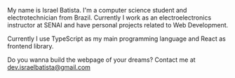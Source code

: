 My name is Israel Batista. I'm a computer science student and electrotechnician from Brazil. Currently I work as an electroelectronics instructor at SENAI and have personal projects related to Web Development.

Currently I use TypeScript as my main programming language and React as frontend library.

Do you wanna build the webpage of your dreams? Contact me at dev.israelbatista@gmail.com

<!---
Israel77-dev/Israel77-dev is a ✨ special ✨ repository because its `README.md` (this file) appears on your GitHub profile.
You can click the Preview link to take a look at your changes.
--->
